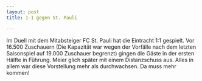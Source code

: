 ```yaml
---
layout: post
title: 1-1 gegen St. Pauli

---
```


Im Duell mit dem Mitabsteiger FC St. Pauli hat die Eintracht 1:1 gespielt. Vor 16.500 Zuschauern (Die Kapazität war wegen der Vorfälle nach dem letzten Saisonspiel auf 19.000 Zuschauer begrenzt) gingen die Gäste in der ersten Hälfte in Führung. Meier glich später mit einem Distanzschuss aus. Alles in allem war diese Vorstellung mehr als durchwachsen. Da muss mehr kommen!


